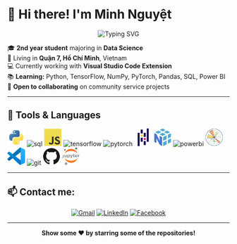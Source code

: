 # 👋 Hi there! I'm **Minh Nguyệt** 

<div align="center">

![Typing SVG](https://readme-typing-svg.herokuapp.com?font=Fira+Code&size=22&duration=3000&pause=1000&color=36BCF7&center=true&vCenter=true&width=600&lines=Data+Science+Student+%F0%9F%93%8A;Nguyen+Minh+Nguyet+%F0%9F%A4%96)

</div>

🎓 **2nd year student** majoring in **Data Science**  
📍 Living in **Quận 7, Hồ Chí Minh**, Vietnam  
💻 Currently working with **Visual Studio Code Extension**  
📚 **Learning:** Python, TensorFlow, NumPy, PyTorch, Pandas, SQL, Power BI  
🤝 **Open to collaborating** on community service projects  

---

## 🔧 **Tools & Languages**
<p align="left">
<img src="https://raw.githubusercontent.com/devicons/devicon/master/icons/python/python-original.svg" alt="python" width="40" height="40"/>
<img src="https://www.vectorlogo.zone/logos/mysql/mysql-ar21.svg" alt="sql" width="60" height="40"/>
<img src="https://raw.githubusercontent.com/devicons/devicon/master/icons/javascript/javascript-original.svg" alt="javascript" width="40" height="40"/>
<img src="https://www.vectorlogo.zone/logos/tensorflow/tensorflow-icon.svg" alt="tensorflow" width="40" height="40"/>
<img src="https://www.vectorlogo.zone/logos/pytorch/pytorch-icon.svg" alt="pytorch" width="40" height="40"/>
<img src="https://raw.githubusercontent.com/devicons/devicon/2ae2a900d2f041da66e950e4d48052658d850630/icons/pandas/pandas-original.svg" alt="pandas" width="40" height="40"/>
<img src="https://raw.githubusercontent.com/devicons/devicon/master/icons/numpy/numpy-original.svg" alt="numpy" width="40" height="40"/>
<img src="https://www.vectorlogo.zone/logos/microsoft_powerbi/microsoft_powerbi-icon.svg" alt="powerbi" width="40" height="40"/>
<img src="https://raw.githubusercontent.com/devicons/devicon/master/icons/matplotlib/matplotlib-original.svg" alt="matplotlib" width="40" height="40"/>
<img src="https://raw.githubusercontent.com/devicons/devicon/master/icons/vscode/vscode-original.svg" alt="vscode" width="40" height="40"/>
<img src="https://www.vectorlogo.zone/logos/git-scm/git-scm-icon.svg" alt="git" width="40" height="40"/>
<img src="https://raw.githubusercontent.com/devicons/devicon/master/icons/github/github-original.svg" alt="github" width="40" height="40"/>
<img src="https://raw.githubusercontent.com/devicons/devicon/master/icons/jupyter/jupyter-original-wordmark.svg" alt="jupyter" width="40" height="40"/>
</p>

---

## 📫 **Contact me:**

<div align="center">

[![Gmail](https://img.shields.io/badge/Gmail-decomchay@gmail.com-D14836?style=for-the-badge&logo=gmail&logoColor=white)](mailto:decomchay@gmail.com)
[![LinkedIn](https://img.shields.io/badge/LinkedIn-Connect%20with%20me-0077B5?style=for-the-badge&logo=linkedin&logoColor=white)](https://www.linkedin.com/)
[![Facebook](https://img.shields.io/badge/Facebook-Follow%20me-1877F2?style=for-the-badge&logo=facebook&logoColor=white)](https://facebook.com/)

</div>

---

<div align="center">

**Show some ❤️ by starring some of the repositories!**

</div>
